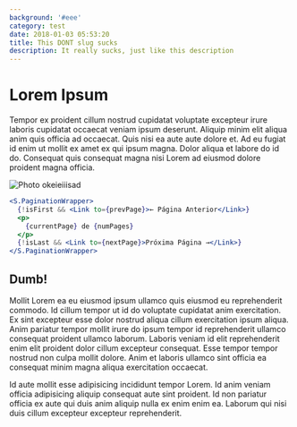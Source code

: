 ```yaml
---
background: '#eee'
category: test
date: 2018-01-03 05:53:20
title: This DONT slug sucks
description: It really sucks, just like this description
---
```


# Lorem Ipsum

Tempor ex proident cillum nostrud cupidatat voluptate excepteur irure laboris cupidatat occaecat veniam ipsum deserunt. Aliquip minim elit aliqua anim quis officia ad occaecat. Quis nisi ea aute aute dolore et. Ad eu fugiat id enim ut mollit ex amet ex qui ipsum magna. Dolor aliqua et labore do id do. Consequat quis consequat magna nisi Lorem ad eiusmod dolore proident magna officia.

![Photo okeieiiisad](/assets/img/desert.jpeg)

```jsx
<S.PaginationWrapper>
  {!isFirst && <Link to={prevPage}>← Página Anterior</Link>}
  <p>
    {currentPage} de {numPages}
  </p>
  {!isLast && <Link to={nextPage}>Próxima Página →</Link>}
</S.PaginationWrapper>
```

## Dumb!

Mollit Lorem ea eu eiusmod ipsum ullamco quis eiusmod eu reprehenderit commodo. Id cillum tempor ut id do voluptate cupidatat anim exercitation. Ex sint excepteur esse dolor nostrud aliqua cillum exercitation ipsum aliqua. Anim pariatur tempor mollit irure do ipsum tempor id reprehenderit ullamco consequat proident ullamco laborum. Laboris veniam id elit reprehenderit enim elit proident dolor cillum excepteur consequat. Esse tempor tempor nostrud non culpa mollit dolore. Anim et laboris ullamco sint officia ea consequat minim magna aliqua exercitation occaecat.

Id aute mollit esse adipisicing incididunt tempor Lorem. Id anim veniam officia adipisicing aliquip consequat aute sint proident. Id non pariatur officia ex aute qui duis anim aliquip nulla ex enim enim ea. Laborum qui nisi duis cillum excepteur excepteur reprehenderit.
